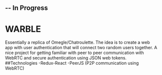 ## -- In Progress

# WARBLE
 Essentially a replica of Omegle/Chatroulette. The idea is to create a web app with user authentication that will connect two random users together. A nice project for getting familiar with peer to peer communication with WebRTC and secure authentication using JSON web tokens.   
##Technologies
-Redux-React
-PeerJS (P2P communication using WebRTC)

